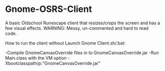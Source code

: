 Gnome-OSRS-Client
=================

A basic Oldschool Runescape client that resizes/crops the screen and has a few visual effects. 
WARNING: Messy, un-commented and hard to read code.


How to run the client without Launch Gnome Client.sh/.bat:

-Compile GnomeCanvasOverride files in to GnomeCanvasOverride.jar
-Run Main.class with the VM option -Xbootclasspath/p:"GnomeCanvasOverride.jar"
